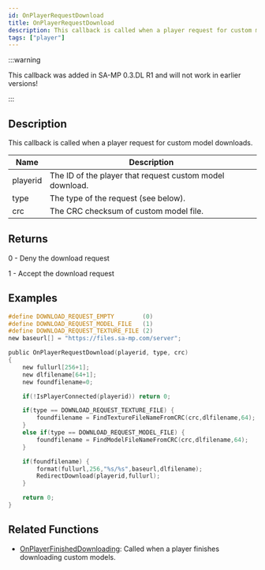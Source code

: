 ```yaml
---
id: OnPlayerRequestDownload
title: OnPlayerRequestDownload
description: This callback is called when a player request for custom model downloads.
tags: ["player"]
---
```


:::warning

This callback was added in SA-MP 0.3.DL R1 and will not work in earlier versions!

:::

## Description

This callback is called when a player request for custom model downloads.

| Name     | Description                                              |
| -------- | -------------------------------------------------------- |
| playerid | The ID of the player that request custom model download. |
| type     | The type of the request (see below).                     |
| crc      | The CRC checksum of custom model file.                   |

## Returns

0 - Deny the download request

1 - Accept the download request

## Examples

```c
#define DOWNLOAD_REQUEST_EMPTY        (0)
#define DOWNLOAD_REQUEST_MODEL_FILE   (1)
#define DOWNLOAD_REQUEST_TEXTURE_FILE (2)
new baseurl[] = "https://files.sa-mp.com/server";

public OnPlayerRequestDownload(playerid, type, crc)
{
    new fullurl[256+1];
    new dlfilename[64+1];
    new foundfilename=0;

    if(!IsPlayerConnected(playerid)) return 0;

    if(type == DOWNLOAD_REQUEST_TEXTURE_FILE) {
        foundfilename = FindTextureFileNameFromCRC(crc,dlfilename,64);
    }
    else if(type == DOWNLOAD_REQUEST_MODEL_FILE) {
        foundfilename = FindModelFileNameFromCRC(crc,dlfilename,64);
    }

    if(foundfilename) {
        format(fullurl,256,"%s/%s",baseurl,dlfilename);
        RedirectDownload(playerid,fullurl);
    }

    return 0;
}
```

## Related Functions

- [OnPlayerFinishedDownloading](OnPlayerFinishedDownloading.md): Called when a player finishes downloading custom models.
